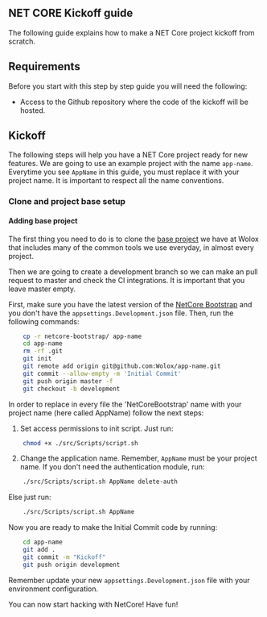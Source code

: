 NET CORE Kickoff guide
-------------------------

The following guide explains how to make a NET Core project kickoff from scratch.

## Requirements

Before you start with this step by step guide you will need the following:
* Access to the Github repository where the code of the kickoff will be hosted.

## Kickoff

The following steps will help you have a NET Core project ready for new features. We are going to use an example project with the name `app-name`. Everytime you see `AppName` in this guide, you must replace it with your project name. It is important to respect all the name conventions.

### Clone and project base setup

#### Adding base project

The first thing you need to do is to clone the [base project](https://github.com/wolox/netcore-bootstrap) we have at Wolox that includes many of the common tools we use everyday, in almost every project.

Then we are going to create a development branch so we can make an pull request to master and check the CI integrations. It is important that you leave master empty.

First, make sure you have the latest version of the [NetCore Bootstrap](https://github.com/wolox/netcore-bootstrap) and you don't have the `appsettings.Development.json` file. Then, run the following commands:
```bash
    cp -r netcore-bootstrap/ app-name
    cd app-name
    rm -rf .git
    git init
    git remote add origin git@github.com:Wolox/app-name.git
    git commit --allow-empty -m 'Initial Commit'
    git push origin master -f
    git checkout -b development
```

In order to replace in every file the 'NetCoreBootstrap' name with your project name (here called AppName) follow the next steps:
1. Set access permissions to init script.
Just run:
```bash
    chmod +x ./src/Scripts/script.sh
```
2. Change the application name. Remember, `AppName` must be your project name.
If you don't need the authentication module, run: 
```bash
    ./src/Scripts/script.sh AppName delete-auth
```
Else just run:
```bash
    ./src/Scripts/script.sh AppName
```

Now you are ready to make the Initial Commit code by running:

```bash
    cd app-name
    git add .
    git commit -m "Kickoff"
    git push origin development
```

Remember update your new `appsettings.Development.json` file with your environment configuration.

You can now start hacking with NetCore! Have fun!
